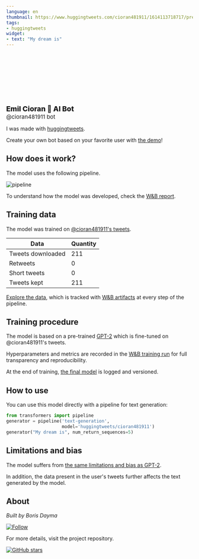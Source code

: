 ```yaml
---
language: en
thumbnail: https://www.huggingtweets.com/cioran481911/1614113718717/predictions.png
tags:
- huggingtweets
widget:
- text: "My dream is"
---
```


<div>
<div style="width: 132px; height:132px; border-radius: 50%; background-size: cover; background-image: url('https://pbs.twimg.com/profile_images/1226173496029523973/aMFUlJUp_400x400.jpg')">
</div>
<div style="margin-top: 8px; font-size: 19px; font-weight: 800">Emil Cioran 🤖 AI Bot </div>
<div style="font-size: 15px">@cioran481911 bot</div>
</div>

I was made with [huggingtweets](https://github.com/borisdayma/huggingtweets).

Create your own bot based on your favorite user with [the demo](https://colab.research.google.com/github/borisdayma/huggingtweets/blob/master/huggingtweets-demo.ipynb)!

## How does it work?

The model uses the following pipeline.

![pipeline](https://github.com/borisdayma/huggingtweets/blob/master/img/pipeline.png?raw=true)

To understand how the model was developed, check the [W&B report](https://app.wandb.ai/wandb/huggingtweets/reports/HuggingTweets-Train-a-model-to-generate-tweets--VmlldzoxMTY5MjI).

## Training data

The model was trained on [@cioran481911's tweets](https://twitter.com/cioran481911).

| Data | Quantity |
| --- | --- |
| Tweets downloaded | 211 |
| Retweets | 0 |
| Short tweets | 0 |
| Tweets kept | 211 |

[Explore the data](https://wandb.ai/wandb/huggingtweets/runs/37v494fs/artifacts), which is tracked with [W&B artifacts](https://docs.wandb.com/artifacts) at every step of the pipeline.

## Training procedure

The model is based on a pre-trained [GPT-2](https://huggingface.co/gpt2) which is fine-tuned on @cioran481911's tweets.

Hyperparameters and metrics are recorded in the [W&B training run](https://wandb.ai/wandb/huggingtweets/runs/2w59cxmb) for full transparency and reproducibility.

At the end of training, [the final model](https://wandb.ai/wandb/huggingtweets/runs/2w59cxmb/artifacts) is logged and versioned.

## How to use

You can use this model directly with a pipeline for text generation:

```python
from transformers import pipeline
generator = pipeline('text-generation',
                     model='huggingtweets/cioran481911')
generator("My dream is", num_return_sequences=5)
```

## Limitations and bias

The model suffers from [the same limitations and bias as GPT-2](https://huggingface.co/gpt2#limitations-and-bias).

In addition, the data present in the user's tweets further affects the text generated by the model.

## About

*Built by Boris Dayma*

[![Follow](https://img.shields.io/twitter/follow/borisdayma?style=social)](https://twitter.com/intent/follow?screen_name=borisdayma)

For more details, visit the project repository.

[![GitHub stars](https://img.shields.io/github/stars/borisdayma/huggingtweets?style=social)](https://github.com/borisdayma/huggingtweets)
